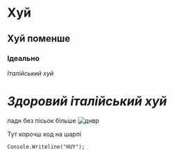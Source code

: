# Хуй
## Хуй поменше
### Ідеально
*Італійський хуй*

# *Здоровий італійський хуй*

ладн без пісьок більше
![днвр](https://i.imgur.com/eSJXDj6.png)

Тут корочш код на шарпі
```
Console.Writeline("HUY");
```	